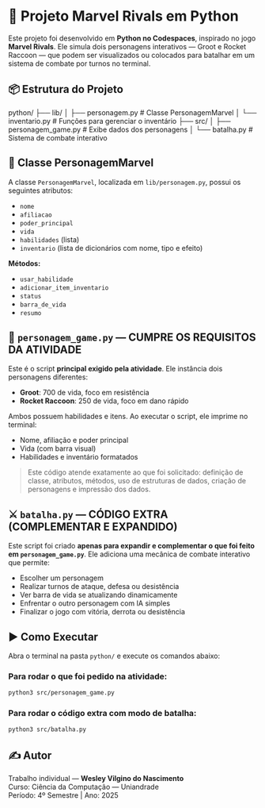 # 🦸 Projeto Marvel Rivals em Python

Este projeto foi desenvolvido em **Python no Codespaces**, inspirado no jogo **Marvel Rivals**. Ele simula dois personagens interativos — Groot e Rocket Raccoon — que podem ser visualizados ou colocados para batalhar em um sistema de combate por turnos no terminal.

## 📦 Estrutura do Projeto

python/
├── lib/
│   ├── personagem.py         # Classe PersonagemMarvel
│   └── inventario.py         # Funções para gerenciar o inventário
├── src/
│   ├── personagem_game.py    # Exibe dados dos personagens
│   └── batalha.py            # Sistema de combate interativo

## 🔧 Classe PersonagemMarvel

A classe `PersonagemMarvel`, localizada em `lib/personagem.py`, possui os seguintes atributos:

- `nome`
- `afiliacao`
- `poder_principal`
- `vida`
- `habilidades` (lista)
- `inventario` (lista de dicionários com nome, tipo e efeito)

**Métodos:**

- `usar_habilidade`
- `adicionar_item_inventario`
- `status`
- `barra_de_vida`
- `resumo`

## 👤 `personagem_game.py` — CUMPRE OS REQUISITOS DA ATIVIDADE

Este é o script **principal exigido pela atividade**. Ele instância dois personagens diferentes:

- **Groot**: 700 de vida, foco em resistência  
- **Rocket Raccoon**: 250 de vida, foco em dano rápido  

Ambos possuem habilidades e itens. Ao executar o script, ele imprime no terminal:

- Nome, afiliação e poder principal  
- Vida (com barra visual)  
- Habilidades e inventário formatados  

> Este código atende exatamente ao que foi solicitado: definição de classe, atributos, métodos, uso de estruturas de dados, criação de personagens e impressão dos dados.

## ⚔️ `batalha.py` — CÓDIGO EXTRA (COMPLEMENTAR E EXPANDIDO)

Este script foi criado **apenas para expandir e complementar o que foi feito em `personagem_game.py`**. Ele adiciona uma mecânica de combate interativo que permite:

- Escolher um personagem
- Realizar turnos de ataque, defesa ou desistência
- Ver barra de vida se atualizando dinamicamente
- Enfrentar o outro personagem com IA simples
- Finalizar o jogo com vitória, derrota ou desistência

## ▶️ Como Executar

Abra o terminal na pasta `python/` e execute os comandos abaixo:

### Para rodar o que foi pedido na atividade:

```bash
python3 src/personagem_game.py
```

### Para rodar o código extra com modo de batalha:

```bash
python3 src/batalha.py
```
## ✍️ Autor

Trabalho individual — **Wesley Vilgino do Nascimento**  
Curso: Ciência da Computação — Uniandrade  
Período: 4º Semestre | Ano: 2025
